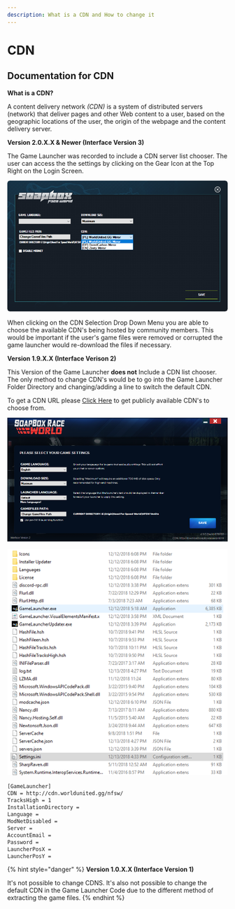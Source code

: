 ```yaml
---
description: What is a CDN and How to change it
---
```


# CDN

## **Documentation for CDN**

**What is a CDN?**

A content delivery network _\(CDN\)_ is a system of distributed servers \(network\) that deliver pages and other Web content to a user, based on the geographic locations of the user, the origin of the webpage and the content delivery server.

**Version 2.0.X.X & Newer \(Interface Version 3\)**

The Game Launcher was recorded to include a CDN server list chooser. The user can access the the settings by clicking on the Gear Icon at the Top Right on the Login Screen.

![Interface Version 3 Settings](../../.gitbook/assets/game-launcher-interface-version-3-settings-cdn.PNG)

When clicking on the CDN Selection Drop Down Menu you are able to choose the available CDN's being hosted by community members. This would be important if the user's game files were removed or corrupted the game launcher would re-download the files if necessary.

**Version 1.9.X.X \(Interface Verison 2\)**

This Version of the Game Launcher **does not** Include a CDN list chooser. The only method to change CDN's would be to go into the Game Launcher Folder Directory and changing/adding a line to switch the default CDN.

To get a CDN URL please [Click Here](http://launcher.worldunited.gg/cdn_list.json) to get publicly available CDN's to choose from.

![](../../.gitbook/assets/game-launcher-interface-version-2-settings-cdn.PNG)

![Game Launcher Directory \(Created by Windows Installer\)](../../.gitbook/assets/game-launcher-interface-version-3-windows-explorer.PNG)

```
[GameLauncher]
CDN = http://cdn.worldunited.gg/nfsw/
TracksHigh = 1
InstallationDirectory = 
Language = 
ModNetDisabled = 
Server = 
AccountEmail = 
Password = 
LauncherPosX = 
LauncherPosY = 
```

{% hint style="danger" %}
**Version 1.0.X.X \(Interface Version 1\)**

It's not possible to change CDNS. It's also not possible to change the default CDN in the Game Launcher Code due to the different method of extracting the game files.
{% endhint %}

